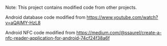 Note: This project contains modified code from other projects.

Android database code modified from https://www.youtube.com/watch?v=aQAIMY-HzL8

Android NFC code modified from https://medium.com/@ssaurel/create-a-nfc-reader-application-for-android-74cf24f38a6f
